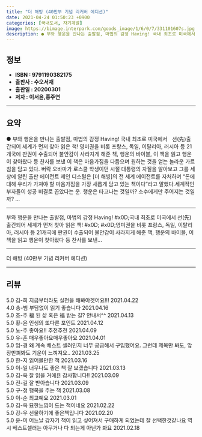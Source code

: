 ```yaml
---
title: "더 해빙 (40만부 기념 리커버 에디션)"
date: 2021-04-24 01:50:23 +0900
categories: [국내도서, 자기계발]
image: https://bimage.interpark.com/goods_image/1/6/0/7/331101607s.jpg
description: ● 부와 행운을 만나는 출발점, 마법의 감정 Having! 국내 최초로 미국에서ㅤ선(先)출간되어 세계가 먼저 찾아 읽은 책! 영미권을 비롯 프랑스, 독일, 이탈리아, 러시아 등 21개국에 판권이 수출되어 불안감이 사라지게 해준 책, 행운의 바이블, 이 책을 읽고 행운이 찾아왔다 등 찬
---
```


## **정보**

- **ISBN : 9791190382175**
- **출판사 : 수오서재**
- **출판일 : 20200301**
- **저자 : 이서윤,홍주연**

------



## **요약**

●  부와 행운을 만나는 출발점, 마법의 감정 Having! 국내 최초로 미국에서ㅤ선(先)출간되어 세계가 먼저 찾아 읽은 책! 영미권을 비롯 프랑스, 독일, 이탈리아, 러시아 등 21개국에 판권이 수출되어 불안감이 사라지게 해준 책, 행운의 바이블, 이 책을 읽고 행운이 찾아왔다 등 찬사를 보낸 이 책은 마음가짐을 다듬으며 원하는 것을 얻는 놀라운 가르침을 담고 있다. 버락 오바마가 로스쿨 학생이던 시절 대통령의 자질을 알아보고 그를 세상에 알린 출판 에이전트 제인 디스털은 [더 해빙]의 전 세계 에이전트를 자처하며 “돈에 대해 우리가 가져야 할 마음가짐을 가장 새롭게  담고 있는 책이다”라고 말했다.세계적인 부자들이 성공 비결로 꼽았다는 운. 행운은 타고나는 것일까? 소수에게만 주어지는 것일까? ...

------

부와 행운을 만나는 출발점, 마법의 감정 Having!  #x0D;국내 최초로 미국에서 선(先)출간되어 세계가 먼저 찾아 읽은 책!  #x0D; #x0D;영미권을 비롯 프랑스, 독일, 이탈리아, 러시아 등 21개국에 판권이 수출되어 불안감이 사라지게 해준 책, 행운의 바이블, 이 책을 읽고 행운이 찾아왔다 등 찬사를 보낸... 

------


더 해빙 (40만부 기념 리커버 에디션) 

------


## **리뷰** 

5.0 김-희 지금부터라도 실천을 해봐야겟어요!!! 2021.04.22 <br/>4.0 송-범 부담없이 읽기 좋습니다 2021.04.16 <br/>5.0 조-주 福 된 삶 혹은 福 받는 길? 안내서^^ 2021.04.13 <br/>5.0 황-윤 인생의 또다른 포인트 2021.04.12 <br/>5.0 노-주 좋아요!! 추전추천 2021.04.09 <br/>5.0 유-훈 매우좋아요매우좋아요 2021.04.01 <br/>5.0 임-경 왜 계속 베스트 셀러인지 너무 궁금해서 구입했어요. 그런데 제목만 봐도, 앞장만펴봐도 기운이 느껴져요.. 2021.03.25 <br/>5.0 한-지 읽어볼만한 책 2021.03.16 <br/>5.0 이-일 너무나도 좋은 책 잘 보겠습니다 2021.03.13 <br/>5.0 김-욱 잘 읽을 거에욘 감사합니다!! 2021.03.09 <br/>5.0 전-길 잘 받아습니다 2021.03.09 <br/>5.0 구-정 행복을 주는 책 2021.03.08 <br/>5.0 이-순 최고예요 2021.03.01 <br/>5.0 김-옥 묘한느낌이 드는 책이네요 2021.02.22 <br/>5.0 강-우 선물하기에 좋은책입니다 2021.02.20 <br/>5.0 윤-미 어느날 갑자기 책이 읽고 싶어져서 구매하게 되었는데 잘 선택한것같나요 역시 베스트셀러는 아무거나 다 되는게 아닌가 봐요 2021.02.18 <br/>